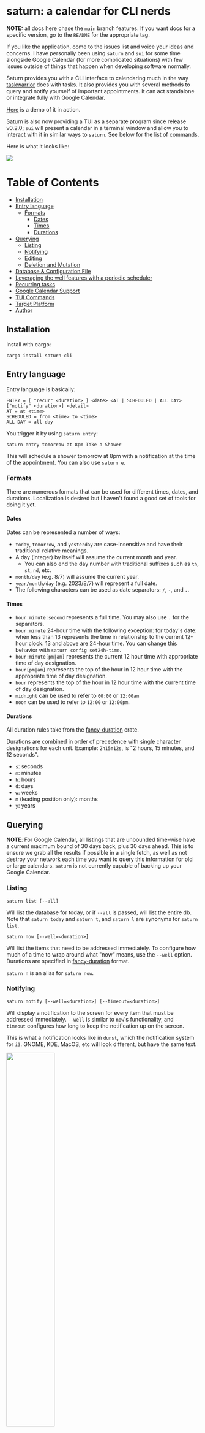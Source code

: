 # saturn: a calendar for CLI nerds

**NOTE:** all docs here chase the `main` branch features. If you want docs for
a specific version, go to the `README` for the appropriate tag.

If you like the application, come to the issues list and voice your ideas and
concerns. I have personally been using `saturn` and `sui` for some time
alongside Google Calendar (for more complicated situations) with few issues
outside of things that happen when developing software normally.

Saturn provides you with a CLI interface to calendaring much in the way
[taskwarrior](https://github.com/GothenburgBitFactory/taskwarrior) does with
tasks. It also provides you with several methods to query and notify yourself
of important appointments. It can act standalone or integrate fully with Google Calendar.

[Here](https://asciinema.org/a/XkRCXcgucQCRYassutGLMlWqq) is a demo of it in action.

Saturn is also now providing a TUI as a separate program since release v0.2.0;
`sui` will present a calendar in a terminal window and allow you to interact
with it in similar ways to `saturn`. See below for the list of commands.

Here is what it looks like:

<img src="tui.png"/>

# Table of Contents

-   [Installation](#installation)
-   [Entry language](#entry-language)
    -   [Formats](#formats)
        -   [Dates](#dates)
        -   [Times](#times)
        -   [Durations](#durations)
-   [Querying](#querying)
    -   [Listing](#listing)
    -   [Notifying](#notifying)
    -   [Editing](#editing)
    -   [Deletion and Mutation](#deletion-and-mutation)
-   [Database &amp; Configuration File](#database--configuration-file)
-   [Leveraging the well features with a periodic scheduler](#leveraging-the-well-features-with-a-periodic-scheduler)
-   [Recurring tasks](#recurring-tasks)
-   [Google Calendar Support](#google-calendar-support)
-   [TUI Commands](#tui-commands)
-   [Target Platform](#target-platform)
-   [Author](#author)

## Installation

Install with cargo:

```
cargo install saturn-cli
```

## Entry language

Entry language is basically:

```
ENTRY = [ "recur" <duration> ] <date> <AT | SCHEDULED | ALL DAY> ["notify" <duration>] <detail>
AT = at <time>
SCHEDULED = from <time> to <time>
ALL DAY = all day
```

You trigger it by using `saturn entry`:

```
saturn entry tomorrow at 8pm Take a Shower
```

This will schedule a shower tomorrow at 8pm with a notification at the time of
the appointment. You can also use `saturn e`.

### Formats

There are numerous formats that can be used for different times, dates, and
durations. Localization is desired but I haven't found a good set of tools for
doing it yet.

#### Dates

Dates can be represented a number of ways:

-   `today`, `tomorrow`, and `yesterday` are case-insensitive and have their
    traditional relative meanings.
-   A day (integer) by itself will assume the current month and year.
    -   You can also end the day number with traditional suffixes such as `th`, `st`, `nd`, etc.
-   `month/day` (e.g. 8/7) will assume the current year.
-   `year/month/day` (e.g. 2023/8/7) will represent a full date.
-   The following characters can be used as date separators: `/`, `-`, and `.`.

#### Times

-   `hour:minute:second` represents a full time. You may also use `.` for the separators.
-   `hour:minute` 24-hour time with the following exception: for today's date:
    when less than 13 represents the time in relationship to the current
    12-hour clock. 13 and above are 24-hour time. You can change this behavior
    with `saturn config set24h-time`.
-   `hour:minute[pm|am]` represents the current 12 hour time with appropriate time of day designation.
-   `hour[pm|am]` represents the top of the hour in 12 hour time with the appropriate time of day designation.
-   `hour` represents the top of the hour in 12 hour time with the current time of day designation.
-   `midnight` can be used to refer to `00:00` or `12:00am`
-   `noon` can be used to refer to `12:00` or `12:00pm`.

#### Durations

All duration rules take from the [fancy-duration](https://github.com/erikh/fancy-duration) crate.

Durations are combined in order of precedence with single character
designations for each unit. Example: `2h15m12s`, is "2 hours, 15 minutes, and
12 seconds".

-   `s`: seconds
-   `m`: minutes
-   `h`: hours
-   `d`: days
-   `w`: weeks
-   `m` (leading position only): months
-   `y`: years

## Querying

**NOTE**: For Google Calendar, all listings that are unbounded time-wise have a
current maximum bound of 30 days back, plus 30 days ahead. This is to ensure
we grab all the results if possible in a single fetch, as well as not destroy
your network each time you want to query this information for old or large
calendars. `saturn` is not currently capable of backing up your Google Calendar.

### Listing

```
saturn list [--all]
```

Will list the database for today, or if `--all` is passed, will list the entire
db. Note that `saturn today` and `saturn t`, and `saturn l` are synonyms for
`saturn list`.

```
saturn now [--well=<duration>]
```

Will list the items that need to be addressed immediately. To configure how
much of a time to wrap around what "now" means, use the `--well` option.
Durations are specified in
[fancy-duration](https://github.com/erikh/fancy-duration) format.

`saturn n` is an alias for `saturn now`.

### Notifying

```
saturn notify [--well=<duration>] [--timeout=<duration>]
```

Will display a notification to the screen for every item that must be addressed
immediately. `--well` is similar to `now`'s functionality, and `--timeout`
configures how long to keep the notification up on the screen.

This is what a notification looks like in `dunst`, which the notification
system for `i3`. GNOME, KDE, MacOS, etc will look different, but have the
same text.

<img style="width:50%" src="notification.png" />

### Editing

```
saturn edit [-r] <id>
```

Will run `$EDITOR` and fill it with a YAML file. When this file is edited, it
will change the database and the remote side, if necessary. Specify `-r` for
recurring task IDs.

### Deletion and Mutation

```
saturn delete <ids...>
```

Will delete a calendar record by ID, which is listed with the listing tools.
Pass `-r` to delete a recurring task.

```
saturn complete <id>
```

Will mark a task as "completed". Completed tasks get a visual notification and
are automatically excluded from listing without the `--all` flag.

Does not work with Google Calendar.

## Database & Configuration File

Saturn keeps a CBOR database in `~/.saturn.db`. Locking is flock(2), and quite
primitive. Suggestions and patches welcome.

The configuration file is only required in limited scenarios (such as remote
calendar support) and exists in `~/.saturn.conf`. It is a plain YAML file, but
is typically manipulated by `saturn config` commands, which may replace any
comments or other manipulations you previously did to the file by hand.

## Leveraging the well features with a periodic scheduler

The `--well` options take a duration. This duration is intended to roughly
match the frequency at which you run the program, so that there is little to no
overlap between event firings. This flag is provided for `saturn now` and
`saturn notify`.

Notifications (specified by a `notify` entry stanza) are only fired once in any
event. Events, on the other hand, are shown every time they fall into the
window, which is the current time, +/- the `--well` duration.

I hope this clears things up; I was trying to figure out a good way to run this
in `cron` etc without spamming myself with notifications for a long period of
time.

Here's an example: we run a loop of `saturn notify` with a well of two minutes,
and then we sleep for a minute. This allows notify to catch the alert only
once, passing it up by the next time it runs.

```bash
while true
do
    saturn notify --well 2m
    sleep 60
done
```

## Recurring tasks

Recurring tasks start their entry with the "recur" keyword and a duration.
Every time the program is run and touches the database, it will look to add
recurring tasks. Recurring tasks are based off the last task that was saved,
and every recurrence up to the current point will be added in the absence of
them. In the Unix file implementation, (not Google Calendar, which is
responsible for creating its own recurring events) until they are added, they
will not have IDs nor can they be manipulated. Commands like `now` and `notify`
which only perform read operations also adjust this data, so they can fire
notifications properly for new tasks.

## Google Calendar Support

Google Calendar support is working, with OAuth credentials being setup properly
and limited control of the calendar is possible within the realm of what saturn
currently supports. More is anticipated to be built atop this framework. Do not
be surprised if functionality is confusing or missing. Please put in issues
with your concerns, thanks!

`sui` also works beautifully with Google Calendar, providing a compelling, if
primitive replacement for the web UI.

To use `saturn` with Google Calendar, you must create a Google Cloud account
and assign an OAuth application to it. One is not provided automatically by
using `saturn` to eliminate concerns of data provenance.

To do this, follow [these
steps](https://developers.google.com/calendar/api/quickstart/go), which go into
how to set up an application for development. Be sure to setup any accounts you
want to use as "Test Users", and ensure that
`https://www.googleapis.com/auth/calendar` is in your list of allowed scopes.
Once you have the "Client ID" and "Client Secret", run this command:

```bash
saturn config set-client <client id> <client secret>
saturn config get-token
saturn config db-type google
```

The `get-token` command will have you access a URL in your browser and make you
login to the google account you wish to use, which must be listed in your
"testing users" in the OAuth setup above. As a final step, it will call back
into a web service the application starts, which will feed it the token.

Your token will expire if you do not use the tool regularly. Stuffing `saturn
notify` in cron will alleviate this a bit. To get a new key, use `saturn
config get-token` and follow the prompts. No other settings need to change.

Setting the db-type will change the source of data. If you were using a local
database and want to go back to it, `saturn config db-type unixfile`.

Notifications setup in Google Calendar are not honored yet. This will be
resolved soon!

Other things we want to do that aren't here yet:

-   Fields (URLs, Locations, etc)
-   Attendees

## TUI Commands

The TUI accepts several commands at the prompt; this command-set will grow with time. To interact with it, just type and hit enter to send a command.

-   `e` or `entry`: Process an entry in `saturn entry` format.
-   `d` or `delete`: Delete all the IDs provided (separate them with spaces). `d recur` or `delete recur` to delete recurring items.
-   `show today` will show today's calendar items, where `show all` will show the entire calendar (the default).
-   `show recur` will show you recurring tasks.
-   `show <id>` will show you more information about that particular task. Use `show recur <id>` to show a recurring id.
-   `edit <id>` will raise an editor to edit your item's properties. `edit recur <id>` will edit a recurring item.
-   `quit` will exit the program.

## Target Platform

Due to flock(2) use, which to the best of my knowledge is the only reason,
Windows probably does not work properly. Patches welcome if there are windows
users who'd like to use it.

## Author

Erik Hollensbe <git@hollensbe.org>
